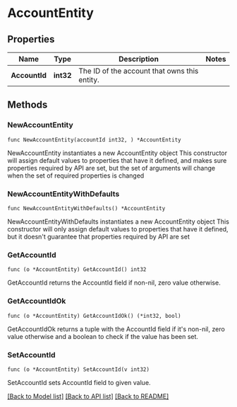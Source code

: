 # AccountEntity

## Properties

Name | Type | Description | Notes
------------ | ------------- | ------------- | -------------
**AccountId** | **int32** | The ID of the account that owns this entity. | 

## Methods

### NewAccountEntity

`func NewAccountEntity(accountId int32, ) *AccountEntity`

NewAccountEntity instantiates a new AccountEntity object
This constructor will assign default values to properties that have it defined,
and makes sure properties required by API are set, but the set of arguments
will change when the set of required properties is changed

### NewAccountEntityWithDefaults

`func NewAccountEntityWithDefaults() *AccountEntity`

NewAccountEntityWithDefaults instantiates a new AccountEntity object
This constructor will only assign default values to properties that have it defined,
but it doesn't guarantee that properties required by API are set

### GetAccountId

`func (o *AccountEntity) GetAccountId() int32`

GetAccountId returns the AccountId field if non-nil, zero value otherwise.

### GetAccountIdOk

`func (o *AccountEntity) GetAccountIdOk() (*int32, bool)`

GetAccountIdOk returns a tuple with the AccountId field if it's non-nil, zero value otherwise
and a boolean to check if the value has been set.

### SetAccountId

`func (o *AccountEntity) SetAccountId(v int32)`

SetAccountId sets AccountId field to given value.



[[Back to Model list]](../README.md#documentation-for-models) [[Back to API list]](../README.md#documentation-for-api-endpoints) [[Back to README]](../README.md)


